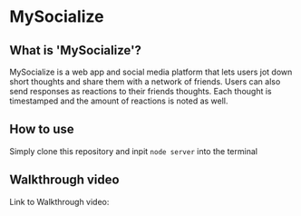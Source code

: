 # MySocialize

## What is 'MySocialize'?
MySocialize is a web app and social media platform that lets users jot down short thoughts and share them with a network of friends. Users can also send responses as reactions to their friends thoughts. Each thought is timestamped and the amount of reactions is noted as well.

## How to use
Simply clone this repository and inpit `node server` into the terminal

## Walkthrough video
Link to Walkthrough video:

